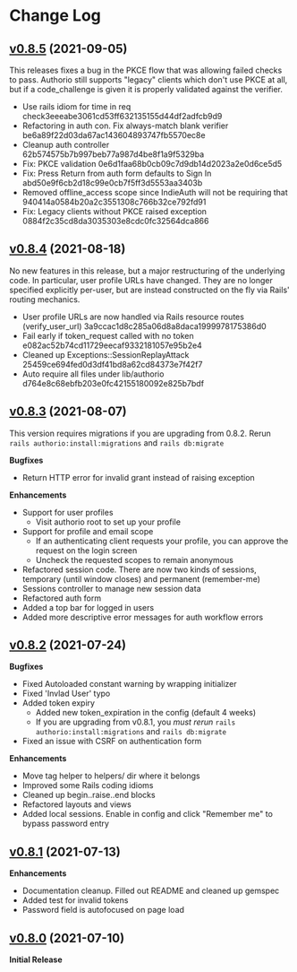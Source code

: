 # Change Log

## [v0.8.5](https://github.com/reiterate-app/authorio/tree/v0.8.5) (2021-09-05)

This releases fixes a bug in the PKCE flow that was allowing failed checks to pass. Authorio
still supports "legacy" clients which don't use PKCE at all, but if a code_challenge is given
it is properly validated against the verifier.

- Use rails idiom for time in req check3eeeabe3061cd53ff632135155d44df2adfcb9d9
- Refactoring in auth con. Fix always-match blank verifier be6a89f22d03da67ac143604893747fb5570ec8e
- Cleanup auth controller 62b574575b7b997beb77a987d4be8f1a9f5329ba
- Fix: PKCE validation 0e6d1faa68b0cb09c7d9db14d2023a2e0d6ce5d5
- Fix: Press Return from auth form defaults to Sign In abd50e9f6cb2d18c99e0cb7f5ff3d5553aa3403b
- Removed offline_access scope since IndieAuth will not be requiring that 940414a0584b20a2c3551308c766b32ce792fd91
- Fix: Legacy clients without PKCE raised exception 0884f2c35cd8da3035303e8cdc0fc32564dca866

## [v0.8.4](https://github.com/reiterate-app/authorio/tree/v0.8.4)  (2021-08-18)

No new features in this release, but a major restructuring of the underlying code. In particular,
user profile URLs have changed. They are no longer specified explicitly per-user, but are instead
constructed on the fly via Rails' routing mechanics.

- User profile URLs are now handled via Rails resource routes (verify_user_url) 3a9ccac1d8c285a06d8a8daca1999978175386d0
- Fail early if token_request called with no token e082ac52b74cd11729eecaf9332181057e95b2e4
- Cleaned up Exceptions::SessionReplayAttack 25459ce694fed0d3df41bd8a62cd84373e7f42f7
- Auto require all files under lib/authorio d764e8c68ebfb203e0fc42155180092e825b7bdf

## [v0.8.3](https://github.com/reiterate-app/authorio/tree/v0.8.3) (2021-08-07)

This version requires migrations if you are upgrading from 0.8.2. Rerun `rails authorio:install:migrations` and
`rails db:migrate`

**Bugfixes**

- Return HTTP error for invalid grant instead of raising exception

**Enhancements**

- Support for user profiles
  * Visit authorio root to set up your profile
- Support for profile and email scope
  * If an authenticating client requests your profile, you can approve the request on the
    login screen
  * Uncheck the requested scopes to remain anonymous
- Refactored session code. There are now two kinds of sessions, temporary (until window closes)
  and permanent (remember-me)
- Sessions controller to manage new session data
- Refactored auth form
- Added a top bar for logged in users
- Added more descriptive error messages for auth workflow errors

## [v0.8.2](https://github.com/reiterate-app/authorio/tree/v0.8.2) (2021-07-24)

**Bugfixes**

- Fixed Autoloaded constant warning by wrapping initializer
- Fixed 'Invlad User' typo
- Added token expiry
    * Added new token_expiration in the config (default 4 weeks)
    * If you are upgrading from v0.8.1, you *must rerun* `rails authorio:install:migrations` and `rails db:migrate`
- Fixed an issue with CSRF on authentication form

**Enhancements**

- Move tag helper to helpers/ dir where it belongs
- Improved some Rails coding idioms
- Cleaned up begin..raise..end blocks
- Refactored layouts and views
- Added local sessions. Enable in config and click "Remember me" to bypass password entry

## [v0.8.1](https://github.com/reiterate-app/authorio/tree/v0.8.1) (2021-07-13)

**Enhancements**

- Documentation cleanup. Filled out README and cleaned up gemspec
- Added test for invalid tokens
- Password field is autofocused on page load


## [v0.8.0](https://github.com/reiterate-app/authorio/tree/523c3ad61a21a870cc283b9c1d2c675f47a9ec82) (2021-07-10)

**Initial Release**
